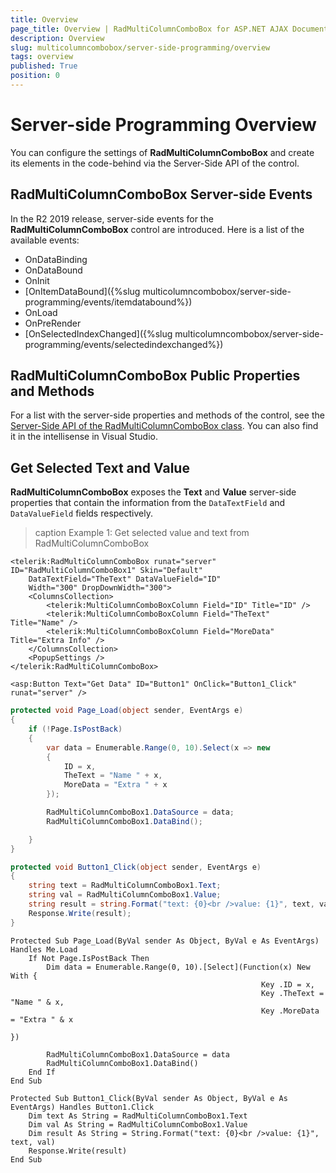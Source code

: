 ```yaml
---
title: Overview
page_title: Overview | RadMultiColumnComboBox for ASP.NET AJAX Documentation
description: Overview
slug: multicolumncombobox/server-side-programming/overview
tags: overview
published: True
position: 0
---
```


# Server-side Programming Overview

You can configure the settings of **RadMultiColumnComboBox** and create its elements in the code-behind via the Server-Side API of the control.

## RadMultiColumnComboBox Server-side Events

In the R2 2019 release, server-side events for the **RadMultiColumnComboBox** control are introduced. Here is a list of the available events: 

* OnDataBinding
* OnDataBound
* OnInit
* [OnItemDataBound]({%slug multicolumncombobox/server-side-programming/events/itemdatabound%})
* OnLoad
* OnPreRender
* [OnSelectedIndexChanged]({%slug multicolumncombobox/server-side-programming/events/selectedindexchanged%})

## RadMultiColumnComboBox Public Properties and Methods

For a list with the server-side properties and methods of the control, see the [Server-Side API of the RadMultiColumnComboBox class](https://docs.telerik.com/devtools/aspnet-ajax/api/server/Telerik.Web.UI/RadMultiColumnComboBox). You can also find it in the intellisense in Visual Studio.

## Get Selected Text and Value

**RadMultiColumnComboBox** exposes the **Text** and **Value** server-side properties that contain the information from the `DataTextField` and `DataValueField` fields respectively.

>caption Example 1: Get selected value and text from RadMultiColumnComboBox

````ASP.NET
<telerik:RadMultiColumnComboBox runat="server" ID="RadMultiColumnComboBox1" Skin="Default"
	DataTextField="TheText" DataValueField="ID"
	Width="300" DropDownWidth="300">
	<ColumnsCollection>
		<telerik:MultiColumnComboBoxColumn Field="ID" Title="ID" />
		<telerik:MultiColumnComboBoxColumn Field="TheText" Title="Name" />
		<telerik:MultiColumnComboBoxColumn Field="MoreData" Title="Extra Info" />
	</ColumnsCollection>
	<PopupSettings />
</telerik:RadMultiColumnComboBox>

<asp:Button Text="Get Data" ID="Button1" OnClick="Button1_Click" runat="server" />
````

````C#
protected void Page_Load(object sender, EventArgs e)
{
	if (!Page.IsPostBack)
	{
		var data = Enumerable.Range(0, 10).Select(x => new
		{
			ID = x,
			TheText = "Name " + x,
			MoreData = "Extra " + x
		});

		RadMultiColumnComboBox1.DataSource = data;
		RadMultiColumnComboBox1.DataBind();

	}
}

protected void Button1_Click(object sender, EventArgs e)
{
	string text = RadMultiColumnComboBox1.Text;
	string val = RadMultiColumnComboBox1.Value;
	string result = string.Format("text: {0}<br />value: {1}", text, val);
	Response.Write(result);
}
````
````VB
Protected Sub Page_Load(ByVal sender As Object, ByVal e As EventArgs) Handles Me.Load
	If Not Page.IsPostBack Then
		Dim data = Enumerable.Range(0, 10).[Select](Function(x) New With {
														Key .ID = x,
														Key .TheText = "Name " & x,
														Key .MoreData = "Extra " & x
																		})

		RadMultiColumnComboBox1.DataSource = data
		RadMultiColumnComboBox1.DataBind()
	End If
End Sub

Protected Sub Button1_Click(ByVal sender As Object, ByVal e As EventArgs) Handles Button1.Click
	Dim text As String = RadMultiColumnComboBox1.Text
	Dim val As String = RadMultiColumnComboBox1.Value
	Dim result As String = String.Format("text: {0}<br />value: {1}", text, val)
	Response.Write(result)
End Sub
````

